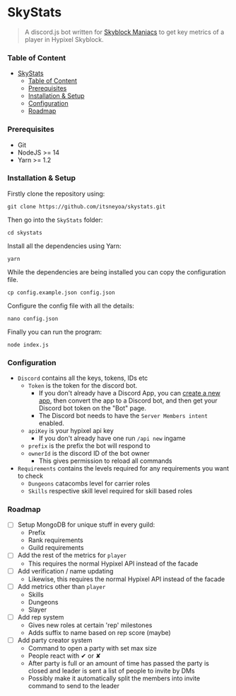 # SkyStats

> A discord.js bot written for [Skyblock Maniacs](https://discord.gg/maniacs) to get key metrics of a player in Hypixel Skyblock.

### Table of Content

- [SkyStats](#skystats)
    - [Table of Content](#table-of-content)
    - [Prerequisites](#prerequisites)
    - [Installation & Setup](#installation--setup)
    - [Configuration](#configuration)
    - [Roadmap](#roadmap)


### Prerequisites
- Git
- NodeJS >= 14
- Yarn >= 1.2


### Installation & Setup

Firstly clone the repository using:
```
git clone https://github.com/itsneyoa/skystats.git
```
Then go into the `SkyStats` folder:
```
cd skystats
```
Install all the dependencies using Yarn:
```
yarn
```
While the dependencies are being installed you can copy the configuration file.
```
cp config.example.json config.json
```
Configure the config file with all the details:
```
nano config.json
```
Finally you can run the program:
```
node index.js
```

### Configuration


- `Discord` contains all the keys, tokens, IDs etc
    - `Token` is the token for the discord bot.
        - If you don't already have a Discord App, you can [create a new app](https://discord.com/developers), then convert the app to a Discord bot, and then get your Discord bot token on the "Bot" page.
        - The Discord bot needs to have the `Server Members intent` enabled.
    - `apiKey` is your hypixel api key
        - If you don't already have one run `/api new` ingame
    - `prefix` is the prefix the bot will respond to
    - `ownerId` is the discord ID of the bot owner
        - This gives permission to reload all commands
- `Requirements` contains the levels required for any requirements you want to check
    - `Dungeons` catacombs level for carrier roles
    - `Skills` respective skill level required for skill based roles


### Roadmap

- [ ] Setup MongoDB for unique stuff in every guild:
    - Prefix
    - Rank requirements
    - Guild requirements
- [ ] Add the rest of the metrics for `player`
    - This requires the normal Hypixel API instead of the facade
- [ ] Add verification / name updating
    - Likewise, this requires the normal Hypixel API instead of the facade
- [ ] Add metrics other than `player`
    - Skills
    - Dungeons
    - Slayer
- [ ] Add rep system
    - Gives new roles at certain 'rep' milestones
    - Adds suffix to name based on rep score (maybe)
- [ ] Add party creator system
    - Command to open a party with set max size
    - People react with ✔ or ✘
    - After party is full or an amount of time has passed the party is closed and leader is sent a list of people to invite by DMs
    - Possibly make it automatically split the members into invite command to send to the leader
